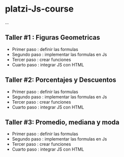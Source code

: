# platzi-Js-course

...

## Taller #1 : Figuras Geometricas

- Primer paso : definir las formulas
- Segundo paso : implementar las formulas en Js  
- Tercer paso : crear funciones
- Cuarto paso : integrar JS con HTML

## Taller #2: Porcentajes y Descuentos

- Primer paso : definir las formulas
- Segundo paso : implementar las formulas en Js  
- Tercer paso : crear funciones
- Cuarto paso : integrar JS con HTML

## Taller #3: Promedio, mediana y moda

- Primer paso : definir las formulas
- Segundo paso : implementar las formulas en Js  
- Tercer paso : crear funciones
- Cuarto paso : integrar JS con HTML